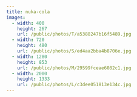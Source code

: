 ```yaml
---
title: nuka-cola
images:
  - width: 400
    height: 267
    url: /public/photos/T/a5388247b16f5489.jpg
  - width: 720
    height: 480
    url: /public/photos/S/ed4aa2bba4b8706e.jpg
  - width: 1280
    height: 853
    url: /public/photos/M/29599fceae6082c1.jpg
  - width: 2000
    height: 1333
    url: /public/photos/L/c3dee051813e134c.jpg
---
```

